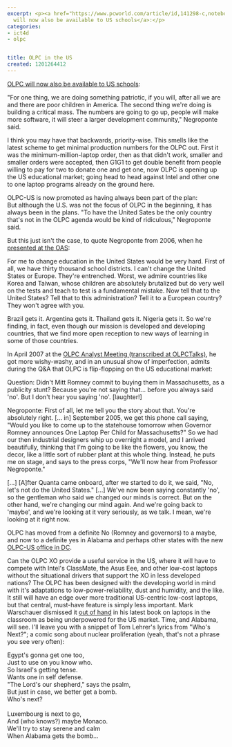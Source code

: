 ```yaml
---
excerpt: <p><a href="https://www.pcworld.com/article/id,141298-c,notebooks/article.html">OLPC
  will now also be available to US schools</a>:</p>
categories:
- ict4d
- olpc


title: OLPC in the US
created: 1201264412
---
```

<p><a href="https://www.pcworld.com/article/id,141298-c,notebooks/article.html">OLPC will now also be available to US schools</a>:</p>

"For one thing, we are doing something patriotic, if you will, after all we are and there are poor children in America. The second thing we're doing is building a critical mass. The numbers are going to go up, people will make more software, it will steer a larger development community," Negroponte said.

<p>I think you may have that backwards, priority-wise.  This smells like the latest scheme to get minimal production numbers for the OLPC out.  First it was the minimum-million-laptop order, then as that didn't work, smaller and smaller orders were accepted, then G1G1 to get double benefit from people willing to pay for two to donate one and get one, now OLPC is opening up the US educational market; going head to head against Intel and other one to one laptop programs already on the ground here.</p>

<p>OLPC-US is now promoted as having always been part of the plan:<br />
But although the U.S. was not the focus of OLPC in the beginning, it has always been in the plans.  "To have the United Sates be the only country that's not in the OLPC agenda would be kind of ridiculous," Negroponte said.</p>

<p>But this just isn't the case, to quote Negroponte from 2006, when he <a href="https://www.olpctalks.com/nicholas_negroponte/negroponte_oas_presentation.html" target="_blank">presented at the OAS</a>:</p>

For me to change education in the United States would be very hard.  First of all, we have thirty thousand school districts. I can't change the United States or Europe. They're entrenched. Worst, we admire countries like Korea and Taiwan, whose children are absolutely brutalized but do very well on the tests and teach to test is a fundamental mistake. Now tell that to the United States? Tell that to this administration? Tell it to a European country? They won't agree with you.

<p>Brazil gets it. Argentina gets it. Thailand gets it. Nigeria gets it. So we're finding, in fact, even though our mission is developed and developing countries, that we find more open reception to new ways of learning in some of those countries.  </p>

<p>In April 2007 at the <a href="https://www.olpctalks.com/nicholas_negroponte/negroponte_analyst_meeting.html" target="_blank">OLPC Analyst Meeting (transcribed at OLPCTalks)</a>, he got more wishy-washy, and in an unusual show of imperfection, admits during the Q&A that OLPC is flip-flopping on the US educational market:</p>

Question: Didn't Mitt Romney commit to buying them in Massachusetts, as a publicity stunt? Because you're not saying that... before you always said 'no'. But I don't hear you saying 'no'. [laughter!]

<p>Negroponte: First of all, let me tell you the story about that. You're absolutely right. [... in] September 2005, we get this phone call saying, "Would you like to come up to the statehouse tomorrow when Governor Romney announces One Laptop Per Child for Massachusetts?" So we had our then industrial designers whip up overnight a model, and I arrived beautifully, thinking that I'm going to be like the flowers, you know, the decor, like a little sort of rubber plant at this whole thing. Instead, he puts me on stage, and says to the press corps, "We'll now hear from Professor Negroponte."</p>

<p>[...] [A]fter Quanta came onboard, after we started to do it, we said, "No, let's not do the United States." [...] We've now been saying constantly 'no', so the gentleman who said we changed our minds is correct. But on the other hand, we're changing our mind again. And we're going back to 'maybe', and we're looking at it very seriously, as we talk. I mean, we're looking at it right now.</p>

<p>OLPC has moved from a definite No (Romney and governors) to a maybe, and now to a definite yes in Alabama and perhaps other states with the new <a href="https://www.olpcnews.com/countries/usa/olpc_america_xo_laptops.html" target="_blank">OLPC-US office in DC</a>.  </p>

<p>Can the OLPC XO provide a useful service in the US, where it will have to compete with Intel's ClassMate, the Asus Eee, and other low-cost laptops without the situational drivers that support the XO in less developed nations?  The OLPC has been designed with the developing world in mind with it's adaptations to low-power-reliability, dust and humidity, and the like.  It still will have an edge over more traditional US-centric low-cost laptops, but that central, must-have feature is simply less important.  Mark Warschauer dismissed it <a href="https://www.joncamfield.com/blog/2008.01/a-review-of-one-to-one-laptop.html">out of hand</a> in his latest book on laptops in the classroom as being underpowered for the US market.  Time, and Alabama, will see.  I'll leave you with a snippet of Tom Lehrer's lyrics from "Who's Next?";  a comic song about nuclear proliferation (yeah, that's not a phrase you see very often):</p>


Egypt's gonna get one too,<br />
Just to use on you know who.<br />
So Israel's getting tense.<br />
Wants one in self defense.<br />
"The Lord's our shepherd," says the psalm,<br />
But just in case, we better get a bomb.<br />
Who's next?<br />
<br />
Luxembourg is next to go,<br />
And (who knows?) maybe Monaco.<br />
We'll try to stay serene and calm<br />
When Alabama gets the bomb...<br />

